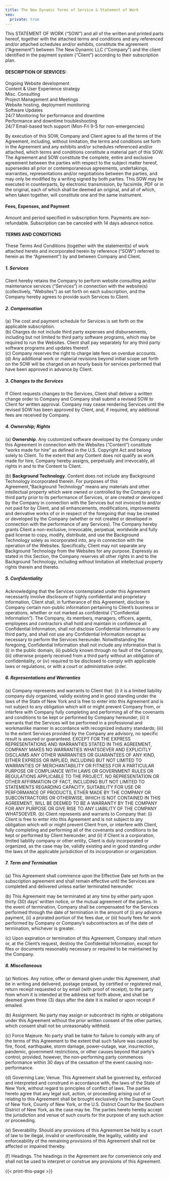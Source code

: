 ```yaml
---
title: The New Dynamic Terms of Service & Statement of Work
seo:
  private: true
---
```





This STATEMENT OF WORK (“SOW”) and all of the written and printed parts hereof, together with the attached terms and conditions and any referenced and/or attached schedules and/or exhibits, constitute the agreement (“Agreement”) between The New Dynamic LLC (“Company”) and the client identified in the payment system (“Client”) according to their subscription plan.



#### DESCRIPTION OF SERVICES:

Ongoing Website development     
Content & User Experience strategy  
Misc. Consulting  
Project Management and Meetings  
Website hosting, deployment monitoring  
Software Updates  
24/7 Monitoring for performance and downtime  
Performance and downtime troubleshooting  
24/7 Email-based tech support (Mon-Fri 9-5 for non-emergencies)  


By execution of this SOW, Company and Client agree to all the terms of the Agreement, including, without limitation, the terms and conditions set forth in the Agreement and any exhibits and/or schedules referenced and/or attached, which terms and conditions constitute a material part of this SOW. The Agreement and SOW constitute the complete, entire and exclusive agreement between the parties with respect to the subject matter hereof, supersedes all prior or contemporaneous agreements, undertakings, warranties, representations and/or negotiations between the parties, and may only be modified by a writing signed by both parties. This SOW may be executed in counterparts, by electronic transmission, by facsimile, PDF or in the original, each of which shall be deemed an original, and all of which, when taken together, will constitute one and the same instrument.

#### Fees, Expenses, and Payment

Amount and period specified in subscription form. Payments are non-refundable. Subscription can be canceled with 14 days advance notice.

#### TERMS AND CONDITIONS

These Terms And Conditions (together with the statement(s) of work attached hereto and incorporated herein by reference (“SOW”) referred to herein as the “Agreement”) by and between Company and Client.

##### 1. Services 

Client hereby retains the Company to perform website consulting and/or maintenance services (“Services”) in connection with the website(s) (collectively, “Websites”) as set forth on each subscription, and the Company hereby agrees to provide such Services to Client.

##### 2. Compensation

(a) The cost and payment schedule for Services is set forth on the applicable subscription.  
(b) Charges do not include third party expenses and disbursements, including but not limited to third party software programs, which may be required to run the Websites. Client shall pay separately for any third party software programs and updates thereof.  
(c) Company reserves the right to charge late fees on overdue accounts.  
(d) Any additional work or material revisions beyond initial scope set forth on the SOW will be charged on an hourly basis for services performed that have been approved in advance by Client.  

##### 3. Changes to the Services

If Client requests changes to the Services, Client shall deliver a written change order to Company and Company shall submit a revised SOW to Client for written approval. Company may cease rendering Services until the revised SOW has been approved by Client, and, if required, any additional fees are received by Company.

##### 4. Ownership; Rights

(a) **Ownership**. Any customized software developed by the Company under this Agreement in connection with the Websites (“Content”) constitute “works made for hire” as defined in the U.S. Copyright Act and belong solely to Client. To the extent that any Content does not qualify as work made for hire, Company hereby assigns, perpetually and irrevocably, all rights in and to the Content to Client.

(b) **Background Technology**. Content does not include any Background Technology incorporated therein. For purposes of this Agreement,“Background Technology” means any materials and other intellectual property which were owned or controlled by the Company or a third party prior to its performance of Services, or are created or developed by the Company in connection with the Services but not invoiced to and/or not paid for by Client, and all enhancements, modifications, improvements and derivative works of or in respect of the foregoing that may be created or developed by the Company (whether or not created or developed in connection with the performance of any Services). The Company hereby grants Client a non-exclusive, irrevocable, perpetual, worldwide and fully paid license to copy, modify, distribute, and use the Background Technology solely as incorporated into, any in connection with the operation of the Websites. Specifically, Client may not separate any Background Technology from the Websites for any purpose. Expressly as stated in this Section, the Company reserves all other rights in and to the Background Technology, including without limitation all intellectual property rights therein and thereto.

##### 5. Confidentiality

Acknowledging that the Services contemplated under this Agreement necessarily involve disclosure of highly confidential and proprietary information, Client shall, in furtherance of this Agreement, disclose to Company certain non-public information pertaining to Client’s business or operations, whether or not marked as confidential (“Confidential Information”). The Company, its members, managers, officers, agents, employees and contractors shall hold and maintain in confidence all Confidential Information, shall not disclose Confidential Information to any third party, and shall not use any Confidential Information except as necessary to perform the Services hereunder. Notwithstanding the foregoing, Confidential Information shall not include any information that is (i) in the public domain, (ii) publicly known through no fault of the Company, (iii) otherwise properly received from a third party without an obligation of confidentiality, or (iv) required to be disclosed to comply with applicable laws or regulations, or with a court or administrative order.

##### 6. Representations and Warranties

(a) Company represents and warrants to Client that: (i) it is a limited liability company duly organized, validly existing and in good standing under the laws of the State of New York and is free to enter into this Agreement and is not subject to any obligation which will or might prevent Company from, or interfere with Company fully completing and performing all of the covenants and conditions to be kept or performed by Company hereunder; (ii) it warrants that the Services will be performed in a professional and workmanlike manner in accordance with recognized industry standards; (iii) to the extent Services provided by the Company are advisory, no specific result is assured or guaranteed. EXCEPT FOR THE EXPRESS REPRESENTATIONS AND WARRANTIES STATED IN THIS AGREEMENT, COMPANY MAKES NO WARRANTIES WHATSOEVER AND EXPLICITLY DISCLAIMS ANY OTHER WARRANTIES OR GUARANTEES OF ANY KIND, EITHER EXPRESS OR IMPLIED, INCLUDING BUT NOT LIMITED TO WARRANTIES OF MERCHANTABILITY OR FITNESS FOR A PARTICULAR PURPOSE OR COMPLIANCE WITH LAWS OR GOVERNMENT RULES OR REGULATIONS APPLICABLE TO THE PROJECT. NO REPRESENTATION OR OTHER AFFIRMATION OF FACT, INCLUDING BUT NOT LIMITED TO STATEMENTS REGARDING CAPACITY, SUITABILITY FOR USE OR PERFORMANCE OF PRODUCTS, ETHER MADE BY THE COMPANY OR SUBCONTRACTORS OR OTHERWISE, WHICH IS NOT CONTAINED IN THIS AGREEMENT, WILL BE DEEMED TO BE A WARRANTY BY THE COMPANY FOR ANY PURPOSE OR GIVE RISE TO ANY LIABILITY OF THE COMPANY WHATSOEVER.
(b) Client represents and warrants to Company that: (i) Client is free to enter into this Agreement and is not subject to any obligation which will or might prevent Client from, or interfere with Client, fully completing and performing all of the covenants and conditions to be kept or performed by Client hereunder; and (ii) if Client is a corporation, limited liability company or other entity, Client is duly incorporated or organized, as the case may be, validly existing and in good standing under the laws of the applicable jurisdiction of its incorporation or organization.

##### 7. Term and Termination

(a) This Agreement shall commence upon the Effective Date set forth on the subscription agreement and shall remain effective until the Services are completed and delivered unless earlier terminated hereunder.

(b) This Agreement may be terminated at any time by either party upon thirty (30) days’ written notice, or the mutual agreement of the parties. In the event of termination, Company shall be compensated for the Services performed through the date of termination in the amount of (i) any advance payment, (ii) a prorated portion of the fees due, or (iii) hourly fees for work performed by Company or Company’s subcontractors as of the date of termination, whichever is greater.

(c) Upon expiration or termination of this Agreement, Company shall return or, at the Client’s request, destroy the Confidential Information, except for files or documents reasonably necessary or required to be maintained by the Company.

##### 8. Miscellaneous

(a) Notices. Any notice, offer or demand given under this Agreement, shall be in writing and delivered, postage prepaid, by certified or registered mail, return receipt requested or by email (with proof of receipt), to the party from whom it is intended at the address set forth above, and shall be deemed given three (3) days after the date it is mailed or upon receipt if emailed.

(b) Assignment. No party may assign or subcontract its rights or obligations under this Agreement without the prior written consent of the other parties, which consent shall not be unreasonably withheld.

(c) Force Majeure. No party shall be liable for failure to comply with any of the terms of this Agreement to the extent that such failure was caused by fire, flood, earthquake, storm damage, power-outage, war, insurrection, pandemic, government restrictions, or other causes beyond that party’s control; provided, however, the non-performing party commences performance within 30 days of the cessation of the event causing non-performance.

(d) Governing Law; Venue. This Agreement shall be governed by, enforced and interpreted and construed in accordance with, the laws of the State of New York, without regard to principles of conflict of laws. The parties hereto agree that any legal suit, action, or proceeding arising out of or relating to this Agreement shall be brought exclusively in the Supreme Court of New York, County of New York, or the U.S. District Court for the Southern District of New York, as the case may be. The parties hereto hereby accept the jurisdiction and venue of such courts for the purpose of any such action or proceeding.

(e) Severability. Should any provisions of this Agreement be held by a court of law to be illegal, invalid or unenforceable, the legality, validity and enforceability of the remaining provisions of this Agreement shall not be affected or impaired thereby.

(f) Headings. The headings in the Agreement are for convenience only and shall not be used to interpret or construe any provisions of this Agreement.

{{< print-this-page >}}